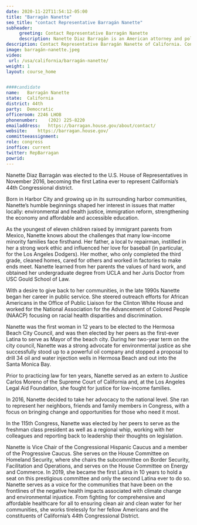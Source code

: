 ```yaml
---
date: 2020-11-22T11:54:12-05:00
title: "Barragán Nanette"
seo_title: "contact Representative Barragán Nanette"
subheader:
     greeting: Contact Representative Barragán Nanette 
     description: Nanette Diaz Barragán is an American attorney and politician serving as the U.S. Representative for California's 44th congressional district since 2017. A member of the Democratic Party, she was a Hermosa Beach City councilmember from 2013 to 2015.
description: Contact Representative Barragán Nanette of California. Contact information for Barragán Nanette includes email address, phone number, and mailing address.
image: barragán-nanette.jpeg
video: 
 url: /usa/california/barragán-nanette/
weight: 1
layout: course_home


####candidate
name:	Barragán Nanette
state:	California
district: 44th
party:	Democratic
officeroom:	2246 LHOB
phonenumber:	(202) 225-8220
emailaddress:	https://barragan.house.gov/about/contact/
website:	https://barragan.house.gov/
committeeassignment: 
role: congress
inoffice: current
twitter: RepBarragan
powrid: 
---
```

Nanette Diaz Barragán was elected to the U.S. House of Representatives in November 2016, becoming the first Latina ever to represent California’s 44th Congressional district.

Born in Harbor City and growing up in its surrounding harbor communities, Nanette’s humble beginnings shaped her interest in issues that matter locally: environmental and health justice, immigration reform, strengthening the economy and affordable and accessible education.

As the youngest of eleven children raised by immigrant parents from Mexico, Nanette knows about the challenges that many low-income minority families face firsthand.  Her father, a local tv repairman, instilled in her a strong work ethic and influenced her love for baseball (in particular, for the Los Angeles Dodgers). Her mother, who only completed the third grade, cleaned homes, cared for others and worked in factories to make ends meet. Nanette learned from her parents the values of hard work, and obtained her undergraduate degree from UCLA and her Juris Doctor from USC Gould School of Law.

With a desire to give back to her communities, in the late 1990s Nanette began her career in public service. She steered outreach efforts for African Americans in the Office of Public Liaison for the Clinton White House and worked for the National Association for the Advancement of Colored People (NAACP) focusing on racial health disparities and discrimination.

Nanette was the first woman in 12 years to be elected to the Hermosa Beach City Council, and was then elected by her peers as the first-ever Latina to serve as Mayor of the beach city. During her two-year term on the city council, Nanette was a strong advocate for environmental justice as she successfully stood up to a powerful oil company and stopped a proposal to drill 34 oil and water injection wells in Hermosa Beach and out into the Santa Monica Bay.

Prior to practicing law for ten years, Nanette served as an extern to Justice Carlos Moreno of the Supreme Court of California and, at the Los Angeles Legal Aid Foundation, she fought for justice for low-income families.

In 2016, Nanette decided to take her advocacy to the national level. She ran to represent her neighbors, friends and family members in Congress, with a focus on bringing change and opportunities for those who need it most.

In the 115th Congress, Nanette was elected by her peers to serve as the freshman class president as well as a regional whip, working with her colleagues and reporting back to leadership their thoughts on legislation.

Nanette is Vice Chair of the Congressional Hispanic Caucus and a member of the Progressive Caucus. She serves on the House Committee on Homeland Security, where she chairs the subcommittee on Border Security, Facilitation and Operations, and serves on the House Committee on Energy and Commerce. In 2019, she became the first Latina in 10 years to hold a seat on this prestigious committee and only the second Latina ever to do so. Nanette serves as a voice for the communities that have been on the frontlines of the negative health impacts associated with climate change and environmental injustice. From fighting for comprehensive and affordable healthcare for all to ensuring clean air and clean water for her communities, she works tirelessly for her fellow Americans and the constituents of California’s 44th Congressional District.